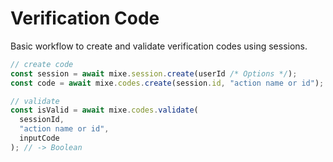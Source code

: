 # Verification Code

Basic workflow to create and validate verification codes using sessions.

```ts
// create code
const session = await mixe.session.create(userId /* Options */);
const code = await mixe.codes.create(session.id, "action name or id");

// validate
const isValid = await mixe.codes.validate(
  sessionId,
  "action name or id",
  inputCode
); // -> Boolean
```
